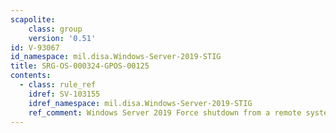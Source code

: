 ```yaml
---
scapolite:
    class: group
    version: '0.51'
id: V-93067
id_namespace: mil.disa.Windows-Server-2019-STIG
title: SRG-OS-000324-GPOS-00125
contents:
  - class: rule_ref
    idref: SV-103155
    idref_namespace: mil.disa.Windows-Server-2019-STIG
    ref_comment: Windows Server 2019 Force shutdown from a remote system use ...
---
```


